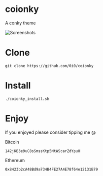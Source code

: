 # coionky

A conky theme

![Screenshots](https://i.imgur.com/45If32L.png)

# Clone

    git clone https://github.com/0i0/coionky

# Install

    ./coionky_install.sh

# Enjoy

If you enjoyed please consider tipping me @

Bitcoin

    142jKB3e9uC8sSmssKtp5NtWScarZdYpuH

Ethereum

    0x8423b2cA48Bd9a734B4FE27A4E78f64e12131B79​
